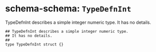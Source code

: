 # schema-schema: `TypeDefnInt`

TypeDefnInt describes a simple integer numeric type.
It has no details.


```ipldsch
## TypeDefnInt describes a simple integer numeric type.
## It has no details.
##
type TypeDefnInt struct {}
```
